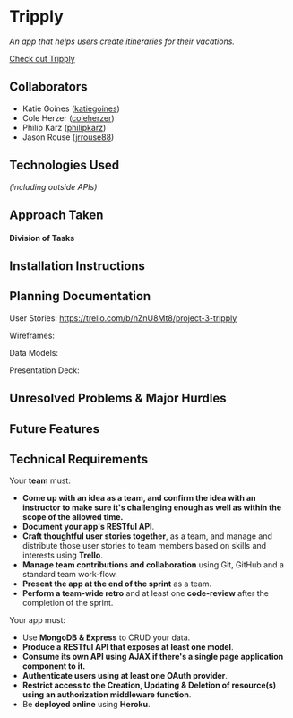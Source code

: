 # Tripply

*An app that helps users create itineraries for their vacations.*

[Check out Tripply]()



## Collaborators

- Katie Goines  ([katiegoines](https://github.com/katiegoines))
- Cole Herzer ([coleherzer](https://github.com/coleherzer))
- Philip Karz  ([philipkarz](https://github.com/philipkarz))
- Jason Rouse  ([jrrouse88](https://github.com/jrrouse88))

 

## Technologies Used

*(including outside APIs)*



## Approach Taken

#### Division of Tasks



## Installation Instructions



## Planning Documentation

User Stories: https://trello.com/b/nZnU8Mt8/project-3-tripply

Wireframes: 

Data Models: 

Presentation Deck: 



## Unresolved Problems & Major Hurdles



## Future Features



## Technical Requirements

Your **team** must:

- **Come up with an idea as a team, and confirm the idea with an instructor to make sure it's challenging enough as well as within the scope of the allowed time.**
- **Document your app's RESTful API**.
- **Craft thoughtful user stories together**, as a team, and manage and distribute those user stories to team members based on skills and interests using **Trello**.
- **Manage team contributions and collaboration** using Git, GitHub and a standard team work-flow.
- **Present the app at the end of the sprint** as a team.
- **Perform a team-wide retro** and at least one **code-review** after the completion of the sprint.

Your app must:

- Use **MongoDB & Express** to CRUD your data.
- **Produce a RESTful API that exposes at least one model**.
- **Consume its own API using AJAX if there's a single page application component to it.**
- **Authenticate users using at least one OAuth provider**.
- **Restrict access to the Creation, Updating & Deletion of resource(s) using an authorization middleware function**.
- Be **deployed online** using **Heroku**.

